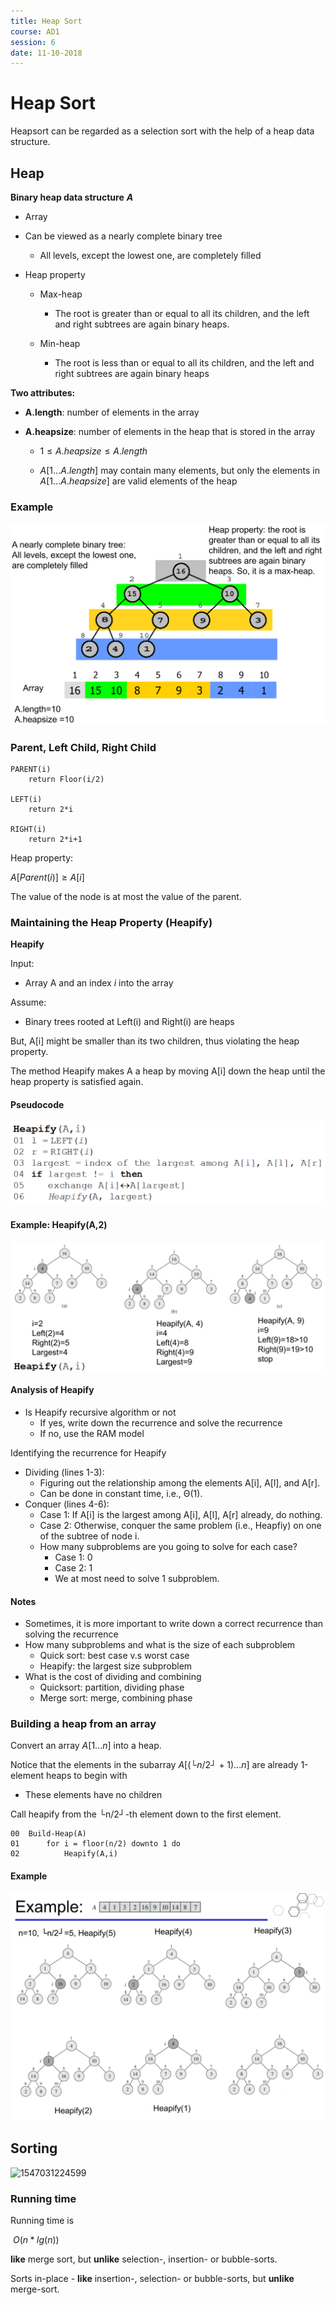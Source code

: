 ```yaml
---
title: Heap Sort
course: AD1
session: 6
date: 11-10-2018
---
```


# Heap Sort

Heapsort can be regarded as a selection sort with the help of a heap data structure.

## Heap 

**Binary heap data structure** ***A***

* Array

* Can be viewed as a nearly complete binary tree
  * All levels, except the lowest one, are completely filled

* Heap property
  * Max-heap
    * The root is greater than or equal to all its children, and the left and right subtrees are again binary heaps.

  * Min-heap
    * The root is less than or equal to all its children, and the left and right subtrees are again binary heaps



**Two attributes:**

* **A.length**: number of elements in the array

* **A.heapsize**: number of elements in the heap that is stored in the array
  * $1 \leq A.heapsize \leq A.length$

  * $A[1 ... A.length]$ may contain many elements, but only the elements in $A[1 ... A.heapsize]$ are valid elements of the heap

<div style="page-break-after: always;"></div>

### Example

![1539254313225](images/1539254313225.png)



### Parent, Left Child, Right Child

```pseudocode
PARENT(i)
	return Floor(i/2)
	
LEFT(i)
	return 2*i
	
RIGHT(i)
	return 2*i+1
```

Heap property:

$A[Parent(i)] \ge A[i]$

The value of the node is at most the value of the parent.

<div style="page-break-after: always;"></div>

### Maintaining the Heap Property (Heapify)

**Heapify**

Input: 

* Array A and an index *i* into the array

Assume: 

* Binary trees rooted at Left(i) and Right(i) are heaps

But, A[i] might be smaller than its two children, thus violating the heap property.

The method Heapify makes A a heap by moving A[i] down the heap until the heap property is satisfied again.

#### Pseudocode

![1539254982051](images/1539254982051.png)



#### Example: Heapify(A,2)

![1539255166585](images/1539255166585.png)

<div style="page-break-after: always;"></div>

#### Analysis of Heapify

* Is Heapify recursive algorithm or not
  * If yes, write down the recurrence and solve the recurrence
  * If no, use the RAM model

Identifying the recurrence for Heapify

* Dividing (lines 1-3):
  * Figuring out the relationship among the elements A[i], A[l], and A[r].
  * Can be done in constant time, i.e., Θ(1).
* Conquer (lines 4-6):
  * Case 1: If A[i] is the largest among A[i], A[l], A[r] already, do nothing.
  * Case 2: Otherwise, conquer the same problem (i.e., Heapfiy) on one of the subtree of node i.
  * How many subproblems are you going to solve for each case?
    * Case 1: 0
    * Case 2: 1
    * We at most need to solve 1 subproblem.

#### Notes

* Sometimes, it is more important to write down a correct recurrence than solving the recurrence
* How many subproblems and what is the size of each subproblem
  * Quick sort: best case v.s worst case
  * Heapify: the largest size subproblem
* What is the cost of dividing and combining
  * Quicksort: partition, dividing phase
  * Merge sort: merge, combining phase



### Building a heap from an array

Convert an array $A[1 ... n]$ into a heap.

Notice that the elements in the subarray $A [(└n/2┘+1)...n ]$ are already 1-element heaps to begin with

* These elements have no children

Call heapify from the └n/2┘-th element down to the first element.

```pseudocode
00 	Build-Heap(A)
01		for i = floor(n/2) downto 1 do
02			Heapify(A,i)
```

<div style="page-break-after: always;"></div>

#### Example

![1539258293180](images/1539258293180.png)

## Sorting

![1547031224599](C:\Users\Mathias\AppData\Roaming\Typora\typora-user-images\1547031224599.png)

<div style="page-break-after: always;"></div>

### Running time

Running time is

​	$O(n*lg(n))$ 

**like** merge sort, but **unlike** selection-, insertion- or bubble-sorts.

Sorts in-place - **like** insertion-, selection- or bubble-sorts, but **unlike** merge-sort.
